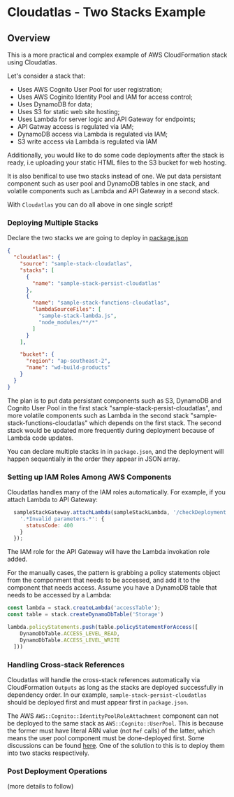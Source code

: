 # Cloudatlas - Two Stacks Example

## Overview

This is a more practical and complex example of AWS CloudFormation stack using Cloudatlas.

Let's consider a stack that:

- Uses AWS Cognito User Pool for user registration;
- Uses AWS Coginito Identity Pool and IAM for access control;
- Uses DynamoDB for data;
- Uses S3 for static web site hosting;
- Uses Lambda for server logic and API Gateway for endpoints;
- API Gatway access is regulated via IAM;
- DynamoDB access via Lambda is regulated via IAM;
- S3 write access via Lambda is regulated via IAM

Additionally, you would like to do some code deployments after the stack is ready, i.e uploading your static HTML files to the S3 bucket for web hosting.

It is also benifical to use two stacks instead of one. We put data persistant component such as user pool and DynamoDB tables in one stack, and volatile components such as Lambda and API Gateway in a second stack.

With `Cloudatlas` you can do all above in one single script!

### Deploying Multiple Stacks

Declare the two stacks we are going to deploy in [package.json](https://github.com/WarpDreams/cloudatlas/tree/master/example-stack/package.json)

```json
{
  "cloudatlas": {
    "source": "sample-stack-cloudatlas",
    "stacks": [
      {
        "name": "sample-stack-persist-cloudatlas"
      },
      {
        "name": "sample-stack-functions-cloudatlas",
        "lambdaSourceFiles": [
          "sample-stack-lambda.js",
          "node_modules/**/*"
        ]
      }
    ],

    "bucket": {
      "region": "ap-southeast-2",
      "name": "wd-build-products"
    }
  }
}
```

The plan is to put data persistant components such as S3, DynamoDB and Cognito User Pool in the first stack "sample-stack-persist-cloudatlas", and more volatile components such as Lambda in the second stack "sample-stack-functions-cloudatlas" which depends on the first stack. The second stack would be updated more frequently during deployment because of Lambda code updates. 

You can declare multiple stacks in in `package.json`, and the deployment will happen sequentially in the order they appear in JSON array. 

### Setting up IAM Roles Among AWS Components

Cloudatlas handles many of the IAM roles automatically. For example, if you attach Lambda to API Gateway:

```javascript
  sampleStackGateway.attachLambda(sampleStackLambda, '/checkDeployment', ['GET', 'POST', 'PUT'], {
    '.*Invalid parameters.*': {
      statusCode: 400
    }
  });
```

The IAM role for the API Gateway will have the Lambda invokation role added. 

For the manually cases, the pattern is grabbing a policy statements object from the componment that needs to be accessed, and add it to the component that needs access. Assume you have a DynamoDB table that needs to be accessed by a Lambda:


```javascript
const lambda = stack.createLambda('accessTable');
const table = stack.createDynamoDbTable('Storage')

lambda.policyStatements.push(table.policyStatementForAccess([
    DynamoDbTable.ACCESS_LEVEL_READ,
    DynamoDbTable.ACCESS_LEVEL_WRITE
  ]))
```

### Handling Cross-stack References

Cloudatlas will handle the cross-stack references automatically via CloudFormation `Outputs` as long as the stacks are deployed successfully in dependency order. In our example, `sample-stack-persist-cloudatlas` should be deployed first and must appear first in `package.json`. 

The AWS `AWS::Cognito::IdentityPoolRoleAttachment` component can not be deployed to the same stack as `AWS::Cognito::UserPool`. This is because the former must have literal ARN value (not `Ref` calls) of the latter, which means the user pool component must be done-deployed first. Some discussions can be found [here](https://forums.aws.amazon.com/thread.jspa?messageID=793299). One of the solution to this is to deploy them into two stacks respectively.


### Post Deployment Operations

(more details to follow)
